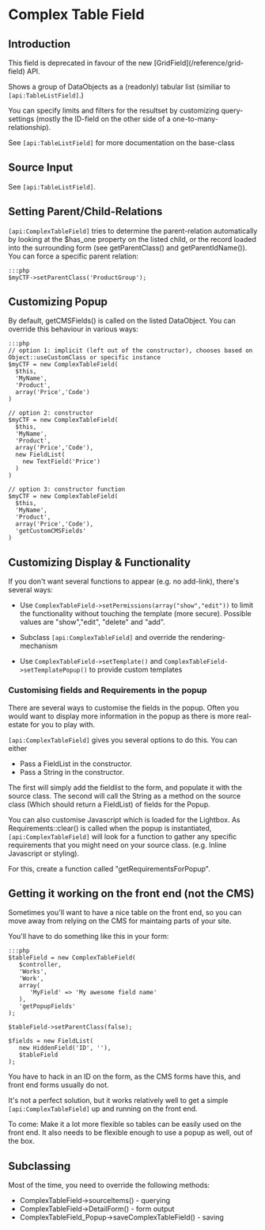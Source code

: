 # Complex Table Field

## Introduction

<div class="warning" markdown="1">
	This field is deprecated in favour of the new [GridField](/reference/grid-field) API.
</div>

Shows a group of DataObjects as a (readonly) tabular list (similiar to `[api:TableListField]`.)

You can specify limits and filters for the resultset by customizing query-settings (mostly the ID-field on the other
side of a one-to-many-relationship).

See `[api:TableListField]` for more documentation on the base-class

## Source Input

See `[api:TableListField]`.

## Setting Parent/Child-Relations

`[api:ComplexTableField]` tries to determine the parent-relation automatically by looking at the $has_one property on the listed
child, or the record loaded into the surrounding form (see getParentClass() and getParentIdName()). You can force a
specific parent relation:

	:::php
	$myCTF->setParentClass('ProductGroup');


## Customizing Popup

By default, getCMSFields() is called on the listed DataObject.
You can override this behaviour in various ways:

	:::php
	// option 1: implicit (left out of the constructor), chooses based on Object::useCustomClass or specific instance
	$myCTF = new ComplexTableField(
	  $this,
	  'MyName',
	  'Product',
	  array('Price','Code')
	)
	
	// option 2: constructor
	$myCTF = new ComplexTableField(
	  $this,
	  'MyName',
	  'Product',
	  array('Price','Code'),
	  new FieldList(
	    new TextField('Price')
	  )
	)
	
	// option 3: constructor function
	$myCTF = new ComplexTableField(
	  $this,
	  'MyName',
	  'Product',
	  array('Price','Code'),
	  'getCustomCMSFields'
	)


## Customizing Display & Functionality

If you don't want several functions to appear (e.g. no add-link), there's several ways:

*  Use `ComplexTableField->setPermissions(array("show","edit"))` to limit the functionality without touching the template
(more secure). Possible values are "show","edit", "delete" and "add".  

*  Subclass `[api:ComplexTableField]` and override the rendering-mechanism
*  Use `ComplexTableField->setTemplate()` and `ComplexTableField->setTemplatePopup()` to provide custom templates

### Customising fields and Requirements in the popup

There are several ways to customise the fields in the popup. Often you would want to display more information in the
popup as there is more real-estate for you to play with. 

`[api:ComplexTableField]` gives you several options to do this. You can either

*  Pass a FieldList in the constructor.
*  Pass a String in the constructor. 

The first will simply add the fieldlist to the form, and populate it with the source class. 
The second will call the String as a method on the source class (Which should return a FieldList) of fields for the
Popup. 

You can also customise Javascript which is loaded for the Lightbox. As Requirements::clear() is called when the popup is
instantiated, `[api:ComplexTableField]` will look for a function to gather any specific requirements that you might need on your
source class. (e.g. Inline Javascript or styling).

For this, create a function called "getRequirementsForPopup". 

## Getting it working on the front end (not the CMS)

Sometimes you'll want to have a nice table on the front end, so you can move away from relying on the CMS for maintaing
parts of your site.

You'll have to do something like this in your form:

	:::php
	$tableField = new ComplexTableField(
	   $controller,
	   'Works',
	   'Work',
	   array(
	      'MyField' => 'My awesome field name'
	   ),
	   'getPopupFields'
	);
	
	$tableField->setParentClass(false);
			
	$fields = new FieldList(
	   new HiddenField('ID', ''),
	   $tableField
	);


You have to hack in an ID on the form, as the CMS forms have this, and front end forms usually do not.

It's not a perfect solution, but it works relatively well to get a simple `[api:ComplexTableField]` up and running on the front
end.

To come: Make it a lot more flexible so tables can be easily used on the front end. It also needs to be flexible enough
to use a popup as well, out of the box.

## Subclassing

Most of the time, you need to override the following methods:

*  ComplexTableField->sourceItems() - querying
*  ComplexTableField->DetailForm() - form output
*  ComplexTableField_Popup->saveComplexTableField() - saving